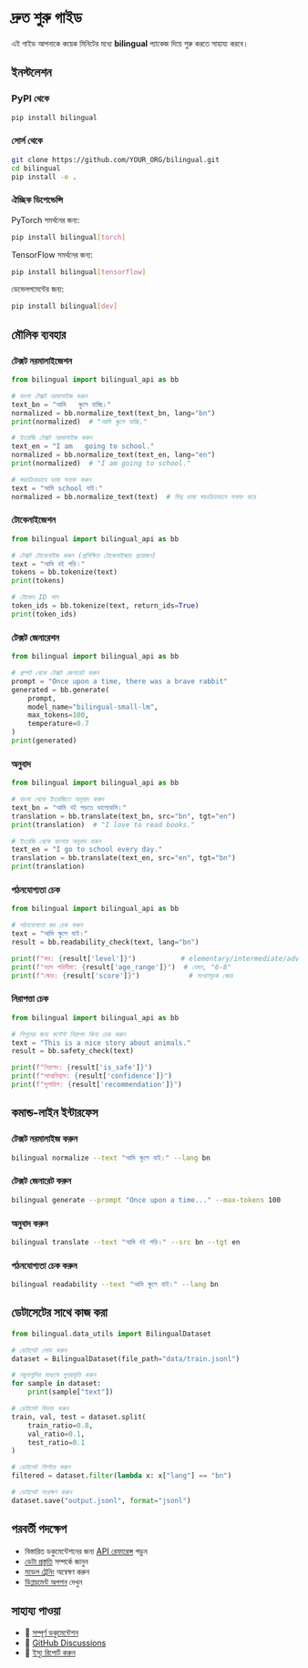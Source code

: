 # দ্রুত শুরু গাইড

এই গাইড আপনাকে কয়েক মিনিটের মধ্যে **bilingual** প্যাকেজ দিয়ে শুরু করতে সাহায্য করবে।

## ইনস্টলেশন

### PyPI থেকে

```bash
pip install bilingual
```

### সোর্স থেকে

```bash
git clone https://github.com/YOUR_ORG/bilingual.git
cd bilingual
pip install -e .
```

### ঐচ্ছিক ডিপেন্ডেন্সি

PyTorch সমর্থনের জন্য:
```bash
pip install bilingual[torch]
```

TensorFlow সমর্থনের জন্য:
```bash
pip install bilingual[tensorflow]
```

ডেভেলপমেন্টের জন্য:
```bash
pip install bilingual[dev]
```

## মৌলিক ব্যবহার

### টেক্সট নরমালাইজেশন

```python
from bilingual import bilingual_api as bb

# বাংলা টেক্সট নরমালাইজ করুন
text_bn = "আমি   স্কুলে যাচ্ছি।"
normalized = bb.normalize_text(text_bn, lang="bn")
print(normalized)  # "আমি স্কুলে যাচ্ছি."

# ইংরেজি টেক্সট নরমালাইজ করুন
text_en = "I am   going to school."
normalized = bb.normalize_text(text_en, lang="en")
print(normalized)  # "I am going to school."

# স্বয়ংক্রিয়ভাবে ভাষা সনাক্ত করুন
text = "আমি school যাই।"
normalized = bb.normalize_text(text)  # মিশ্র ভাষা স্বয়ংক্রিয়ভাবে সনাক্ত করে
```

### টোকেনাইজেশন

```python
from bilingual import bilingual_api as bb

# টেক্সট টোকেনাইজ করুন (প্রশিক্ষিত টোকেনাইজার প্রয়োজন)
text = "আমি বই পড়ি।"
tokens = bb.tokenize(text)
print(tokens)

# টোকেন ID পান
token_ids = bb.tokenize(text, return_ids=True)
print(token_ids)
```

### টেক্সট জেনারেশন

```python
from bilingual import bilingual_api as bb

# প্রম্পট থেকে টেক্সট জেনারেট করুন
prompt = "Once upon a time, there was a brave rabbit"
generated = bb.generate(
    prompt,
    model_name="bilingual-small-lm",
    max_tokens=100,
    temperature=0.7
)
print(generated)
```

### অনুবাদ

```python
from bilingual import bilingual_api as bb

# বাংলা থেকে ইংরেজিতে অনুবাদ করুন
text_bn = "আমি বই পড়তে ভালোবাসি।"
translation = bb.translate(text_bn, src="bn", tgt="en")
print(translation)  # "I love to read books."

# ইংরেজি থেকে বাংলায় অনুবাদ করুন
text_en = "I go to school every day."
translation = bb.translate(text_en, src="en", tgt="bn")
print(translation)
```

### পঠনযোগ্যতা চেক

```python
from bilingual import bilingual_api as bb

# পঠনযোগ্যতা স্তর চেক করুন
text = "আমি স্কুলে যাই।"
result = bb.readability_check(text, lang="bn")

print(f"স্তর: {result['level']}")           # elementary/intermediate/advanced
print(f"বয়স পরিসীমা: {result['age_range']}")  # যেমন, "6-8"
print(f"স্কোর: {result['score']}")            # সংখ্যাসূচক স্কোর
```

### নিরাপত্তা চেক

```python
from bilingual import bilingual_api as bb

# শিশুদের জন্য কন্টেন্ট নিরাপদ কিনা চেক করুন
text = "This is a nice story about animals."
result = bb.safety_check(text)

print(f"নিরাপদ: {result['is_safe']}")
print(f"আত্মবিশ্বাস: {result['confidence']}")
print(f"সুপারিশ: {result['recommendation']}")
```

## কমান্ড-লাইন ইন্টারফেস

### টেক্সট নরমালাইজ করুন

```bash
bilingual normalize --text "আমি স্কুলে যাই।" --lang bn
```

### টেক্সট জেনারেট করুন

```bash
bilingual generate --prompt "Once upon a time..." --max-tokens 100
```

### অনুবাদ করুন

```bash
bilingual translate --text "আমি বই পড়ি।" --src bn --tgt en
```

### পঠনযোগ্যতা চেক করুন

```bash
bilingual readability --text "আমি স্কুলে যাই।" --lang bn
```

## ডেটাসেটের সাথে কাজ করা

```python
from bilingual.data_utils import BilingualDataset

# ডেটাসেট লোড করুন
dataset = BilingualDataset(file_path="data/train.jsonl")

# নমুনাগুলির মাধ্যমে পুনরাবৃত্তি করুন
for sample in dataset:
    print(sample["text"])

# ডেটাসেট বিভক্ত করুন
train, val, test = dataset.split(
    train_ratio=0.8,
    val_ratio=0.1,
    test_ratio=0.1
)

# ডেটাসেট ফিল্টার করুন
filtered = dataset.filter(lambda x: x["lang"] == "bn")

# ডেটাসেট সংরক্ষণ করুন
dataset.save("output.jsonl", format="jsonl")
```

## পরবর্তী পদক্ষেপ

- বিস্তারিত ডকুমেন্টেশনের জন্য [API রেফারেন্স](api.md) পড়ুন
- [ডেটা প্রস্তুতি](data.md) সম্পর্কে জানুন
- [মডেল ট্রেনিং](training.md) অন্বেষণ করুন
- [ডিপ্লয়মেন্ট অপশন](deployment.md) দেখুন

## সাহায্য পাওয়া

- 📖 [সম্পূর্ণ ডকুমেন্টেশন](README.md)
- 💬 [GitHub Discussions](https://github.com/YOUR_ORG/bilingual/discussions)
- 🐛 [ইস্যু রিপোর্ট করুন](https://github.com/YOUR_ORG/bilingual/issues)
